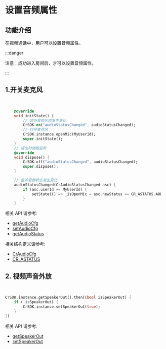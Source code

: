 # 设置音频属性

## 功能介绍

在视频通话中，用户可以设置音频属性。

:::danger

注意：成功进入房间后，才可以设置音频属性。

:::


<h2 id=micphone>1.开关麦克风</h2>
</br>

```dart
    @override
    void initState() {
        // 监听音频状态发生变化
        CrSDK.on("audioStatusChanged", audioStatusChanged);
        // 打开麦克风
        CrSDK.instance.openMic(MyUserId);
        super.initState();
    }
    // 退出时销毁监听
    @override
    void dispose() {
        CrSDK.off("audioStatusChanged", audioStatusChanged);
        super.dispose();
    }

    // 监听音频状态发生变化
    audioStatusChanged(CrAudioStatusChanged asc) {
        if (asc.userId == MyUserId) {
            setState(() => _isOpenMic = asc.newStatus == CR_ASTATUS.AOPEN);
        }
    }
```

相关 API 请参考:

- [getAudioCfg](API.md#getAudioCfg)
- [setAudioCfg](API.md#setAudioCfg)
- [getAudioStatus](API.md#getAudioStatus)

相关结构定义请参考:

- [CrAudioCfg](TypeDefinitions.md#CrAudioCfg)
- [CR_ASTATUS](Constant.md#CR_ASTATUS)

<h2 id=voice_open>2. 视频声音外放</h2>

</br>

```dart
CrSDK.instance.getSpeakerOut().then((bool isSpeakerOut) {
    if (!isSpeakerOut) {
        CrSDK.instance.setSpeakerOut(true);
    }
})
```

相关 API 请参考:

- [getSpeakerOut](API.md#getSpeakerOut)
- [setSpeakerOut](API.md#setSpeakerOut)

<!-- <h2 id=mic_volume_gain>3. 麦克风音量增益</h2>
</br>

```dart
//设置麦克风音量增益（范围：1-20）
boolean statue = CrSDK.instance.setMicVolumeScaling(15);
if(!statue){
	//设置麦克风音量增益失败
}

//通过userId，获取麦克风声音大小
int volumeSize = CrSDK.instance.getMicEnergy(otherUserId);
```

相关 API 请参考:

- [setMicVolumeScaling](API.md#setMicVolumeScaling)
- [getMicEnergy](API.md#getMicEnergy)
 -->

